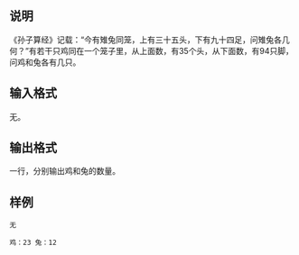 <h2>说明</h2>

《孙子算经》记载：“今有雉兔同笼，上有三十五头，下有九十四足，问雉兔各几何？”有若干只鸡同在一个笼子里，从上面数，有$35$个头，从下面数，有94只脚，问鸡和兔各有几只。
<h2>输入格式</h2>

无。

<h2>输出格式</h2>

一行，分别输出鸡和兔的数量。

<h2>样例</h2>
<pre><code class="language-input1">无</code></pre><pre><code class="language-output1">鸡：23 兔：12</code></pre>

